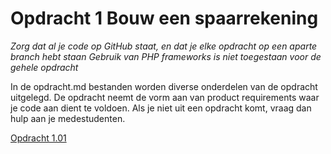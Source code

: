 # Opdracht 1 Bouw een spaarrekening

*Zorg dat al je code op GitHub staat, en dat je elke opdracht op een aparte branch hebt staan*
*Gebruik van PHP frameworks is niet toegestaan voor de gehele opdracht*

In de opdracht.md bestanden worden diverse onderdelen van de opdracht uitgelegd. De opdracht neemt de vorm aan van product requirements waar je code aan dient te voldoen.
Als je niet uit een opdracht komt, vraag dan hulp aan je medestudenten.

[Opdracht 1.01](https://bitbucket.org/Luc_Meijer/bit-roc-assignments/src/master/Opdracht1.01.md?at=master&fileviewer=file-view-default)